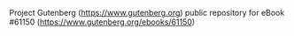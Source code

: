 Project Gutenberg (https://www.gutenberg.org) public repository for eBook #61150 (https://www.gutenberg.org/ebooks/61150)
